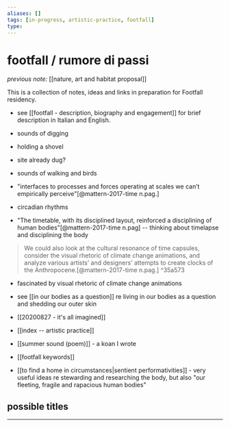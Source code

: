 ```yaml
---
aliases: []
tags: [in-progress, artistic-practice, footfall]
type: 
---
```


# footfall / rumore di passi

_previous note:_ [[nature, art and habitat proposal]]

This is a collection of notes, ideas and links in preparation for Footfall residency.

- see [[footfall - description, biography and engagement]] for brief description in Italian and English.

- sounds of digging
- holding a shovel
- site already dug? 
- sounds of walking and birds
- "interfaces to processes and forces operating at scales we can’t empirically perceive"[@mattern-2017-time n.pag.]
- circadian rhythms
- "The timetable, with its disciplined layout, reinforced a disciplining of human bodies"[@mattern-2017-time n.pag] -- thinking about timelapse and disciplining the body

> We could also look at the cultural resonance of time capsules, consider the visual rhetoric of climate change animations, and analyze various artists’ and designers’ attempts to create clocks of the Anthropocene.[@mattern-2017-time n.pag.] ^35a573

- fascinated by visual rhetoric of climate change animations
- see [[in our bodies as a question]] re living in our bodies as a question and shedding our outer skin


- [[20200827 - it's all imagined]]
- [[index -- artistic practice]]
- [[summer sound (poem)]] - a koan I wrote
- [[footfall keywords]]
- [[to find a home in circumstances|sentient performativities]] - very useful ideas re stewarding and researching the body, but also "our fleeting, fragile and rapacious human bodies"


## possible titles



---




